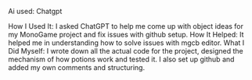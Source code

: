 Ai used: Chatgpt

How I Used It: I asked ChatGPT to help me come up with object ideas for my MonoGame project and fix issues with github setup.
How It Helped: It helped me in understanding how to solve issues with mgcb editor.
What I Did Myself: I wrote down all the actual code for the project, designed the mechanism of how potions work and tested it. I also set up github and added my own comments and structuring.
